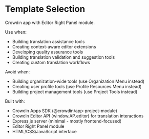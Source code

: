 # Template Selection

Crowdin app with Editor Right Panel module.

Use when:
- Building translation assistance tools
- Creating context-aware editor extensions
- Developing quality assurance tools
- Building translation validation and suggestion tools
- Creating custom translation workflows

Avoid when:
- Building organization-wide tools (use Organization Menu instead)
- Creating user profile tools (use Profile Resources Menu instead)
- Building project management tools (use Project Tools instead)

Built with:
- Crowdin Apps SDK (@crowdin/app-project-module)
- Crowdin Editor API (window.AP.editor) for translation interactions
- Express.js server (minimal - mostly frontend-focused)
- Editor Right Panel module
- HTML/CSS/JavaScript interface
